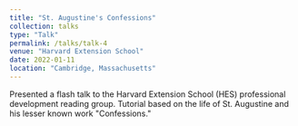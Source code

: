 ```yaml
---
title: "St. Augustine's Confessions"
collection: talks
type: "Talk"
permalink: /talks/talk-4
venue: "Harvard Extension School"
date: 2022-01-11
location: "Cambridge, Massachusetts"
---
```


Presented a flash talk to the Harvard Extension School (HES) professional development reading group. Tutorial based on the life of St. Augustine and his lesser known work "Confessions."
